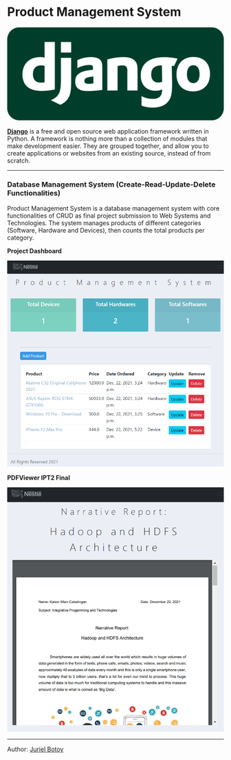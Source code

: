 # Product Management System

![Django Framework](https://github.com/kaisermian/Myproject_Django/blob/main/git_imgs/Django_Logo.png)

**[Django](https://docs.djangoproject.com/en/3.2/)** is a free and open source web application framework written in Python. A framework is nothing more than a collection of modules that make development easier. They are grouped together, and allow you to create applications or websites from an existing source, instead of from scratch.

-----

### Database Management System (Create-Read-Update-Delete Functionalities)

Product Management System is a database management system with core functionalities of CRUD as final project submission to Web Systems and Technologies.
The system manages products of different categories (Software, Hardware and Devices), then counts the total products per category.

**Project Dashboard**

![Django Project](https://github.com/kaisermian/DjangoProductManagemnt/blob/main/static/dashboard/img/final-project.PNG)

**PDFViewer IPT2 Final**

![Django Project](https://github.com/kaisermian/DjangoProductManagemnt/blob/main/static/dashboard/img/PDFViewer-Cabatingan.PNG)

------

Author: [Juriel Botoy](https://github.com/JurYel)
